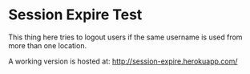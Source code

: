 Session Expire Test
===================

This thing here tries to logout users if the same username is used from more than one location.

A working version is hosted at: http://session-expire.herokuapp.com/
